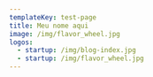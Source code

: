 ```yaml
---
templateKey: test-page
title: Meu nome aqui
image: /img/flavor_wheel.jpg
logos:
  - startup: /img/blog-index.jpg
  - startup: /img/flavor_wheel.jpg
---
```


